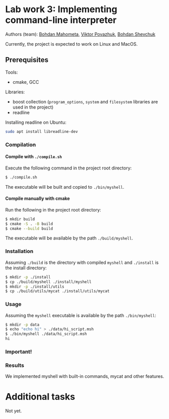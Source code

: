 # Lab work 3: Implementing command-line interpreter
Authors (team): <a href="https://github.com/bogdanmagometa">Bohdan Mahometa</a>, 
<a href="https://github.com/viktorpovazhuk">Viktor Povazhuk</a>,
<a href="https://github.com/shevdan">Bohdan Shevchuk</a>
<br>

Currently, the project is expected to work on Linux and MacOS.

## Prerequisites

Tools:
- cmake, GCC

Libraries:
- boost collection (`program_options`, `system` and `filesystem` libraries are used in the project)
- readline

Installing readline on Ubuntu:
```bash
sudo apt install libreadline-dev
```

### Compilation

#### Compile with `./compile.sh`

Execute the following command in the project root directory:
```bash
$ ./compile.sh
```

The executable will be built and copied to `./bin/myshell`.

#### Compile manually with cmake

Run the following in the project root directory:
```bash
$ mkdir build
$ cmake -S . -B build
$ cmake --build build
```

The executable will be available by the path `./build/myshell`.

### Installation

Assuming `./build` is the directory with compiled `myshell` and `./install` is the install directory:
```bash
$ mkdir -p ./install
$ cp ./build/myshell ./install/myshell
$ mkdir -p ./install/utils
$ cp ./build/utils/mycat ./install/utils/mycat
```

### Usage

Assuming the `myshell` executable is available by the path `./bin/myshell`:
```bash
$ mkdir -p data
$ echo "echo hi" > ./data/hi_script.msh
$ ./bin/myshell ./data/hi_script.msh
hi
```

### Important!

### Results

We implemented myshell with built-in commands, mycat and other features.

# Additional tasks
Not yet.
